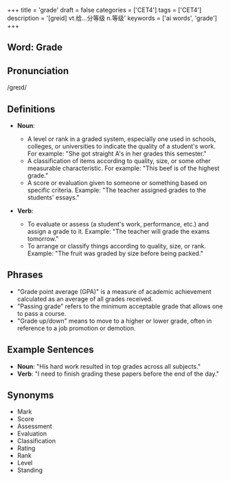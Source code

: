 +++
title = 'grade'
draft = false
categories = ['CET4']
tags = ['CET4']
description = '[greid] vt.给…分等级 n.等级'
keywords = ['ai words', 'grade']
+++

## Word: Grade

## Pronunciation
/ɡreɪd/

## Definitions
- **Noun**: 
  - A level or rank in a graded system, especially one used in schools, colleges, or universities to indicate the quality of a student's work. For example: "She got straight A's in her grades this semester."
  - A classification of items according to quality, size, or some other measurable characteristic. For example: "This beef is of the highest grade."
  - A score or evaluation given to someone or something based on specific criteria. Example: "The teacher assigned grades to the students' essays."

- **Verb**:
  - To evaluate or assess (a student's work, performance, etc.) and assign a grade to it. Example: "The teacher will grade the exams tomorrow."
  - To arrange or classify things according to quality, size, or rank. Example: "The fruit was graded by size before being packed."

## Phrases
- "Grade point average (GPA)" is a measure of academic achievement calculated as an average of all grades received.
- "Passing grade" refers to the minimum acceptable grade that allows one to pass a course.
- "Grade up/down" means to move to a higher or lower grade, often in reference to a job promotion or demotion.

## Example Sentences
- **Noun**: "His hard work resulted in top grades across all subjects."
- **Verb**: "I need to finish grading these papers before the end of the day."

## Synonyms
- Mark
- Score
- Assessment
- Evaluation
- Classification
- Rating
- Rank
- Level
- Standing
